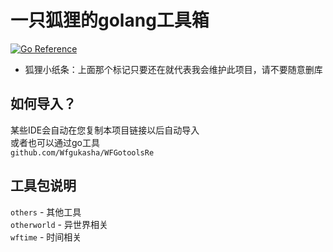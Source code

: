 
# 一只狐狸的golang工具箱
[![Go Reference](https://pkg.go.dev/badge/github.com/the-other-world/WFGotools.svg)](https://pkg.go.dev/github.com/the-other-world/WFGotools)
- 狐狸小纸条：上面那个标记只要还在就代表我会维护此项目，请不要随意删库</br>
## 如何导入？
某些IDE会自动在您复制本项目链接以后自动导入</br>
或者也可以通过go工具</br>
`github.com/Wfgukasha/WFGotoolsRe`
## 工具包说明
`others` - 其他工具</br>
`otherworld` - 异世界相关</br>
`wftime` - 时间相关
